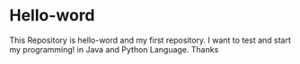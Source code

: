 # Hello-word
This Repository is hello-word and my first repository.
I want to test and start my programming! in Java and Python Language.
Thanks

